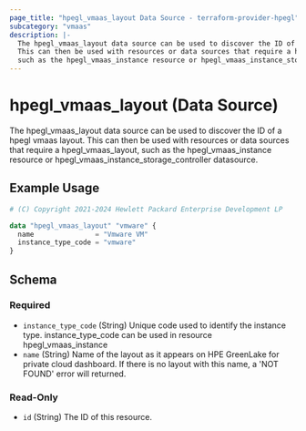 ```yaml
---
page_title: "hpegl_vmaas_layout Data Source - terraform-provider-hpegl"
subcategory: "vmaas"
description: |-
  The hpegl_vmaas_layout data source can be used to discover the ID of a hpegl vmaas layout.
  This can then be used with resources or data sources that require a hpegl_vmaas_layout,
  such as the hpegl_vmaas_instance resource or hpegl_vmaas_instance_storage_controller datasource.
---
```

# hpegl_vmaas_layout (Data Source)

The hpegl_vmaas_layout data source can be used to discover the ID of a hpegl vmaas layout.
		This can then be used with resources or data sources that require a hpegl_vmaas_layout,
		such as the hpegl_vmaas_instance resource or hpegl_vmaas_instance_storage_controller datasource.

## Example Usage

```terraform
# (C) Copyright 2021-2024 Hewlett Packard Enterprise Development LP

data "hpegl_vmaas_layout" "vmware" {
  name               = "Vmware VM"
  instance_type_code = "vmware"
}
```

<!-- schema generated by tfplugindocs -->
## Schema

### Required

- `instance_type_code` (String) Unique code used to identify the instance type. instance_type_code
					can be used in resource hpegl_vmaas_instance
- `name` (String) Name of the layout as it appears on HPE GreenLake for private cloud dashboard. If there is no layout with this name, a 'NOT FOUND' error will returned.

### Read-Only

- `id` (String) The ID of this resource.


